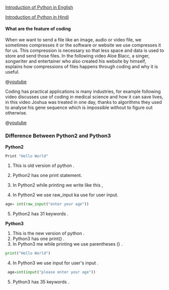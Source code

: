 [Introduction of Python in English
](https://www.youtube.com/watch?v=UlpurGz1-TU&t=9s)


[Introduction of Python in Hindi
](https://www.youtube.com/watch?v=iWNpVTYSt74)

#### What are the feature of coding

When we want to send a file like an image, audio or video file, we sometimes compresses it or the software or website we use compresses it for us. This compression is necessary so that less space and data is used to store and send those files. In the following video Aloe Blacc, a singer, songwriter and entertainer who also created his website by himself, explains how compressions of files happens through coding and why it is useful. 

@[youtube](By30SCp-Tsw)

Coding has practical applications is many industries, for example following video discusses use of coding in medical science and how it can save lives, in this video Joshua was treated in one day, thanks to algorithms they used to analyse his gene sequence which is impossible without to figure out otherwise. 

@[youtube](bMrDHtGHFR4)



### Difference Between Python2 and Python3

**Python2**

```python
Print "Hello World"
```

1. This is old version of python .
2. Python2 has one print statement.
3. In Python2 while printing we write like this ,


4. In Python2 we use raw_input ka use for user input.

```python 
age= int(raw_input("enter your age"))
```

5. Python2 has 31 keywords .



**Python3**


1. This is the new version of python .
2. Python3 has one print() .
3. In Python3 me while  printing  we use parentheses () .
```python
print("Hello World")
 ```
4. In Python3 we use input for user's input .

```python
 age=int(input("please enter your age"))
  ```
5. Python3 has 35 keywords .

